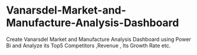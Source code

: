 # Vanarsdel-Market-and-Manufacture-Analysis-Dashboard
Create Vanarsdel  Market and Manufacture Analysis Dashboard using Power Bi and Analyze its Top5 Competitors ,Revenue , Its Growth Rate etc. 
